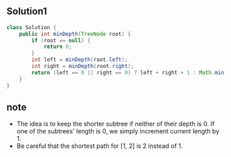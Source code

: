 ## Solution1
``` java
class Solution {
    public int minDepth(TreeNode root) {
        if (root == null) {
            return 0;
        }
        int left = minDepth(root.left);
        int right = minDepth(root.right);
        return (left == 0 || right == 0) ? left + right + 1 : Math.min(left, right) + 1;
    }
}
```

## note
* The idea is to keep the shorter subtree if neither of their depth is 0. If one of the subtrees' length is 0, we simply 
increment current length by 1. 
* Be careful that the shortest path for [1, 2] is 2 instead of 1.  
